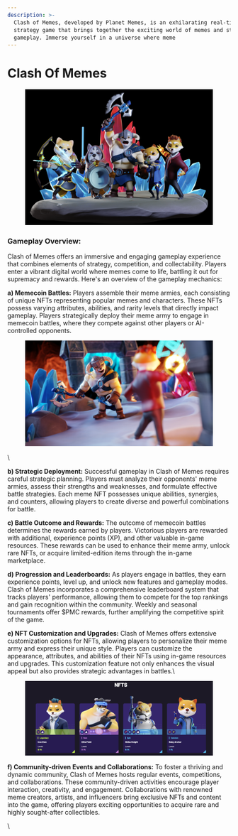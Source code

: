 ```yaml
---
description: >-
  Clash of Memes, developed by Planet Memes, is an exhilarating real-time
  strategy game that brings together the exciting world of memes and strategic
  gameplay. Immerse yourself in a universe where meme
---
```


# Clash Of Memes

<figure><img src="../../../.gitbook/assets/Screen Shot 2023-05-25 at 8.58.53 PM.png" alt=""><figcaption></figcaption></figure>

### Gameplay Overview:

Clash of Memes offers an immersive and engaging gameplay experience that combines elements of strategy, competition, and collectability. Players enter a vibrant digital world where memes come to life, battling it out for supremacy and rewards. Here's an overview of the gameplay mechanics:

**a) Memecoin Battles:** Players assemble their meme armies, each consisting of unique NFTs representing popular memes and characters. These NFTs possess varying attributes, abilities, and rarity levels that directly impact gameplay. Players strategically deploy their meme army to engage in memecoin battles, where they compete against other players or AI-controlled opponents.

<figure><img src="../../../.gitbook/assets/image_3A1000019611_0x0_2132x1199.png" alt=""><figcaption></figcaption></figure>

\


**b) Strategic Deployment:** Successful gameplay in Clash of Memes requires careful strategic planning. Players must analyze their opponents' meme armies, assess their strengths and weaknesses, and formulate effective battle strategies. Each meme NFT possesses unique abilities, synergies, and counters, allowing players to create diverse and powerful combinations for battle.

**c) Battle Outcome and Rewards:** The outcome of memecoin battles determines the rewards earned by players. Victorious players are rewarded with additional, experience points (XP), and other valuable in-game resources. These rewards can be used to enhance their meme army, unlock rare NFTs, or acquire limited-edition items through the in-game marketplace.

**d) Progression and Leaderboards:** As players engage in battles, they earn experience points, level up, and unlock new features and gameplay modes. Clash of Memes incorporates a comprehensive leaderboard system that tracks players' performance, allowing them to compete for the top rankings and gain recognition within the community. Weekly and seasonal tournaments offer $PMC rewards, further amplifying the competitive spirit of the game.

**e) NFT Customization and Upgrades:** Clash of Memes offers extensive customization options for NFTs, allowing players to personalize their meme army and express their unique style. Players can customize the appearance, attributes, and abilities of their NFTs using in-game resources and upgrades. This customization feature not only enhances the visual appeal but also provides strategic advantages in battles.\


<figure><img src="../../../.gitbook/assets/Screen Shot 2023-01-16 at 3.46.52 AM.png" alt=""><figcaption></figcaption></figure>

**f) Community-driven Events and Collaborations:** To foster a thriving and dynamic community, Clash of Memes hosts regular events, competitions, and collaborations. These community-driven activities encourage player interaction, creativity, and engagement. Collaborations with renowned meme creators, artists, and influencers bring exclusive NFTs and content into the game, offering players exciting opportunities to acquire rare and highly sought-after collectibles.



\


###
